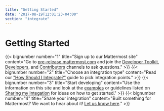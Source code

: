 ```yaml
---
title: "Getting Started"
date: "2017-08-19T12:01:23-04:00"
section: "integrate"
---
```


# Getting Started

{{< bignumber number="1" title="Sign up to our Mattermost site" content="Go to [pre-release.mattermost.com](https://pre-release.mattermost.com/signup_user_complete/?id=f1924a8db44ff3bb41c96424cdc20676) and join the [Developer Toolkit](https://pre-release.mattermost.com/core/channels/developer-toolkit), [Developers](https://pre-release.mattermost.com/core/channels/developers), and [Contributors](https://pre-release.mattermost.com/core/channels/tickets) channels to ask questions." >}}
{{< bignumber number="2" title="Choose an integration type" content="Read our [\"How Should I Integrate?\"](/integrate/getting-started/how-should-i-integrate) guide to pick integration points." >}}
{{< bignumber number="3" title="Start developing" content="Use the information on this site and look at the [examples](/integrate/examples) or guidelines listed on [Sharing my Integation](/integrate/getting-started/integration-contribution-guidelines) for ideas on how to get started." >}}
{{< bignumber number="4" title="Share your integration" content="Built something for Mattermost? We want to hear about it! [Let us know here](https://www.mattermost.org/share-your-mattermost-projects/)." >}}
